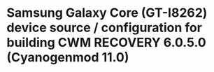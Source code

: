 Samsung Galaxy Core (GT-I8262) device source / configuration for building CWM RECOVERY 6.0.5.0 (Cyanogenmod 11.0)
=================================================================================================================
